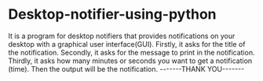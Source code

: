 # Desktop-notifier-using-python
It is a program for desktop notifiers that provides notifications on your desktop with a graphical user interface(GUI).
Firstly, it asks for the title of the notification.
Secondly, it asks for the message to print in the notification.
Thirdly, it asks how many minutes or seconds you want to get a notification (time).
Then the output will be the notification.
-------THANK YOU-------
